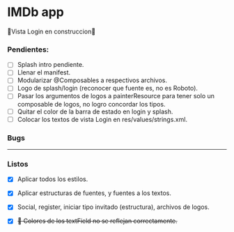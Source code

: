 # IMDb app

🚧Vista Login en construccion🚧

### Pendientes:

- [ ] Splash intro pendiente.
- [ ] Llenar el manifest.
- [ ] Modularizar @Composables a respectivos archivos.
- [ ] Logo de splash/login (reconocer que fuente es, no es Roboto).
- [ ] Pasar los argumentos de logos a painterResource para tener solo un composable de logos, no logro concordar los tipos.
- [ ] Quitar el color de la barra de estado en login y splash.
- [ ] Colocar los textos de vista Login en res/values/strings.xml.

### Bugs

<hr/>

### Listos

- [x] Aplicar todos los estilos.
- [x] Aplicar estructuras de fuentes, y fuentes a los textos.
- [x] Social, register, iniciar tipo invitado (estructura), archivos de logos.
- [x] ~~🐞 Colores de los textField no se reflejan correctamente.~~












